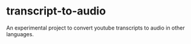 # transcript-to-audio
An experimental project to convert youtube transcripts to audio in other languages.
